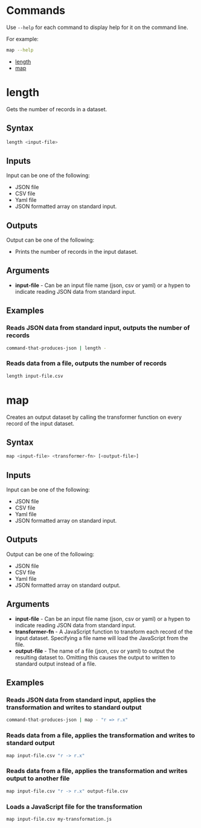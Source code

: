 # Commands

Use `--help` for each command to display help for it on the command line.

For example:

```bash
map --help
```

- [length](#length)
- [map](#map)

# length

Gets the number of records in a dataset.

## Syntax

```bash
length <input-file>
```

## Inputs

Input can be one of the following:

- JSON file
- CSV file
- Yaml file
- JSON formatted array on standard input.

## Outputs

Output can be one of the following:

- Prints the number of records in the input dataset.

## Arguments

- **input-file** - Can be an input file name (json, csv or  yaml) or a hypen to indicate reading JSON data from standard input.

## Examples

### Reads JSON data from standard input, outputs the number of records

```bash
command-that-produces-json | length -
```
### Reads data from a file, outputs the number of records

```bash
length input-file.csv
```
# map

Creates an output dataset by calling the transformer function on every record of the input dataset.

## Syntax

```bash
map <input-file> <transformer-fn> [<output-file>]
```

## Inputs

Input can be one of the following:

- JSON file
- CSV file
- Yaml file
- JSON formatted array on standard input.

## Outputs

Output can be one of the following:

- JSON file
- CSV file
- Yaml file
- JSON formatted array on standard output.

## Arguments

- **input-file** - Can be an input file name (json, csv or  yaml) or a hypen to indicate reading JSON data from standard input.
- **transformer-fn** - A JavaScript function to transform each record of the input dataset. Specifying a file name will load the JavaScript from the file.
- **output-file** - The name of a file (json, csv or yaml) to output the resulting dataset to. Omitting this causes the output to written to standard output instead of a file.

## Examples

### Reads JSON data from standard input, applies the transformation and writes to standard output

```bash
command-that-produces-json | map - "r => r.x"
```
### Reads data from a file, applies the transformation and writes to standard output

```bash
map input-file.csv "r -> r.x"
```
### Reads data from a file, applies the transformation and writes output to another file

```bash
map input-file.csv "r -> r.x" output-file.csv
```
### Loads a JavaScript file for the transformation

```bash
map input-file.csv my-transformation.js
```
